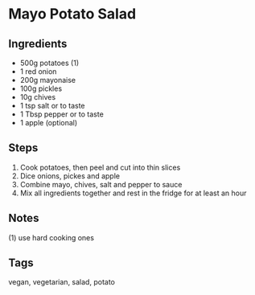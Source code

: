 # Mayo Potato Salad

## Ingredients

* 500g potatoes (1)
* 1 red onion
* 200g mayonaise
* 100g pickles
* 10g chives
* 1 tsp salt or to taste
* 1 Tbsp pepper or to taste
* 1 apple (optional)

## Steps

1. Cook potatoes, then peel and cut into thin slices
2. Dice onions, pickes and apple
3. Combine mayo, chives, salt and pepper to sauce
4. Mix all ingredients together and rest in the fridge for at least an hour

## Notes

(1) use hard cooking ones

## Tags
vegan, vegetarian, salad, potato
